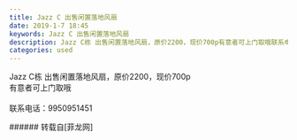 ```yaml
---
title: Jazz C 出售闲置落地风扇
date: 2019-1-7 18:45
keywords: Jazz C 出售闲置落地风扇
description: Jazz C栋 出售闲置落地风扇，原价2200，现价700p有意者可上门取哦联系电话：9950951451
categories: used
---
```

<td class="t_f" id="postmessage_2635025">

Jazz C栋 出售闲置落地风扇，原价2200，现价700p<br/>
有意者可上门取哦<br/>
<br/>
联系电话：9950951451<br/>
</td>
###### 转载自[菲龙网]